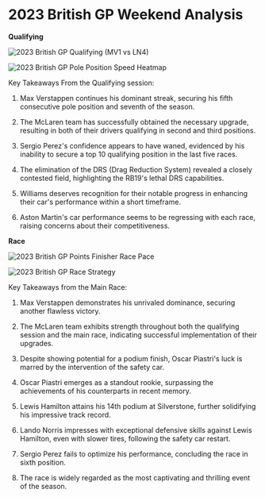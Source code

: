 # 2023 British GP Weekend Analysis

**Qualifying**

![2023 British GP Qualifying (MV1 vs LN4)](https://github.com/imranaqell/Formula-1-2023/assets/93969104/066723f7-1dfa-44cb-ba7c-6a51ffb0e720)

![2023 British GP Pole Position Speed Heatmap](https://github.com/imranaqell/Formula-1-2023/assets/93969104/954d264d-1d71-4ee3-ada9-c49eb6bb8c9b)

Key Takeaways From the Qualifying session:

1. Max Verstappen continues his dominant streak, securing his fifth consecutive pole position and seventh of the season.

2. The McLaren team has successfully obtained the necessary upgrade, resulting in both of their drivers qualifying in second and third positions.

3. Sergio Perez's confidence appears to have waned, evidenced by his inability to secure a top 10 qualifying position in the last five races.

4. The elimination of the DRS (Drag Reduction System) revealed a closely contested field, highlighting the RB19's lethal DRS capabilities.

5. Williams deserves recognition for their notable progress in enhancing their car's performance within a short timeframe.

6. Aston Martin's car performance seems to be regressing with each race, raising concerns about their competitiveness.

**Race**

![2023 British GP Points Finisher Race Pace](https://github.com/imranaqell/Formula-1-2023/assets/93969104/405d6515-a296-4ceb-90fb-327007ded7df)

![2023 British GP Race Strategy](https://github.com/imranaqell/Formula-1-2023/assets/93969104/df943bf4-ef2e-46f0-925d-d7a412a9f8b6)

Key Takeaways from the Main Race:

1. Max Verstappen demonstrates his unrivaled dominance, securing another flawless victory.
 
2. The McLaren team exhibits strength throughout both the qualifying session and the main race, indicating successful implementation of their upgrades.
 
3. Despite showing potential for a podium finish, Oscar Piastri's luck is marred by the intervention of the safety car.
 
4. Oscar Piastri emerges as a standout rookie, surpassing the achievements of his counterparts in recent memory.
   
5. Lewis Hamilton attains his 14th podium at Silverstone, further solidifying his impressive track record.
    
6. Lando Norris impresses with exceptional defensive skills against Lewis Hamilton, even with slower tires, following the safety car restart.
    
7. Sergio Perez fails to optimize his performance, concluding the race in sixth position.
   
8. The race is widely regarded as the most captivating and thrilling event of the season.
    
